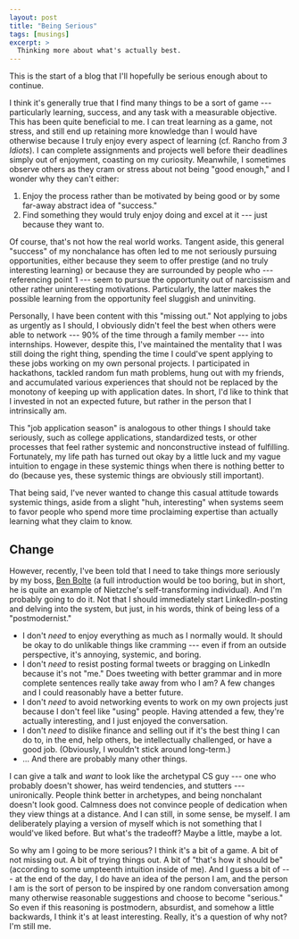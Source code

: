 ```yaml
--- 
layout: post
title: "Being Serious"
tags: [musings]
excerpt: >
  Thinking more about what's actually best.
--- 
```


This is the start of a blog that I'll hopefully be serious enough about to continue.

I think it's generally true that I find many things to be a sort of game --- particularly learning, success, and any task with a measurable objective. This has been quite beneficial to me. I can treat learning as a game, not stress, and still end up retaining more knowledge than I would have otherwise because I truly enjoy every aspect of learning (cf. Rancho from *3 Idiots*). I can complete assignments and projects well before their deadlines simply out of enjoyment, coasting on my curiosity. Meanwhile, I sometimes observe others as they cram or stress about not being "good enough," and I wonder why they can't either:
1. Enjoy the process rather than be motivated by being good or by some far-away abstract idea of "success."
2. Find something they would truly enjoy doing and excel at it --- just because they want to.

Of course, that's not how the real world works. Tangent aside, this general "success" of my nonchalance has often led to me not seriously pursuing opportunities, either because they seem to offer prestige (and no truly interesting learning) or because they are surrounded by people who --- referencing point 1 --- seem to pursue the opportunity out of narcissism and other rather uninteresting motivations. Particularly, the latter makes the possible learning from the opportunity feel sluggish and uninviting.

Personally, I have been content with this "missing out." Not applying to jobs as urgently as I should, I obviously didn't feel the best when others were able to network --- 90% of the time through a family member --- into internships. However, despite this, I've maintained the mentality that I was still doing the right thing, spending the time I could've spent applying to these jobs working on my own personal projects. I participated in hackathons, tackled random fun math problems, hung out with my friends, and accumulated various experiences that should not be replaced by the monotony of keeping up with application dates. In short, I'd like to think that I invested in not an expected future, but rather in the person that I intrinsically am.

This "job application season" is analogous to other things I should take seriously, such as college applications, standardized tests, or other processes that feel rather systemic and nonconstructive instead of fulfilling. Fortunately, my life path has turned out okay by a little luck and my vague intuition to engage in these systemic things when there is nothing better to do (because yes, these systemic things are obviously still important).

That being said, I've never wanted to change this casual attitude towards systemic things, aside from a slight "huh, interesting" when systems seem to favor people who spend more time proclaiming expertise than actually learning what they claim to know.

## Change

However, recently, I've been told that I need to take things more seriously by my boss, [Ben Bolte](https://github.com/codekansas) (a full introduction would be too boring, but in short, he is quite an example of Nietzche's self-transforming individual). And I'm probably going to do it. Not that I should immediately start LinkedIn-posting and delving into the system, but just, in his words, think of being less of a "postmodernist." 
- I don't *need* to enjoy everything as much as I normally would. It should be okay to do unlikable things like cramming --- even if from an outside perspective, it's annoying, systemic, and boring.
- I don't *need* to resist posting formal tweets or bragging on LinkedIn because it's not "me." Does tweeting with better grammar and in more complete sentences really take away from who I am? A few changes and I could reasonably have a better future.
- I don't *need* to avoid networking events to work on my own projects just because I don't feel like "using" people. Having attended a few, they're actually interesting, and I just enjoyed the conversation.
- I don't *need* to dislike finance and selling out if it's the best thing I can do to, in the end, help others, be intellectually challenged, or have a good job. (Obviously, I wouldn't stick around long-term.)
- ... And there are probably many other things.

I can give a talk and *want* to look like the archetypal CS guy --- one who probably doesn't shower, has weird tendencies, and stutters --- unironically. People think better in archetypes, and being nonchalant doesn't look good. Calmness does not convince people of dedication when they view things at a distance. And I can still, in some sense, be myself. I am deliberately playing a version of myself which is not something that I would've liked before. But what's the tradeoff? Maybe a little, maybe a lot.

So why am I going to be more serious? I think it's a bit of a game. A bit of not missing out. A bit of trying things out. A bit of "that's how it should be" (according to some umpteenth intuition inside of me). And I guess a bit of --- at the end of the day, I do have an idea of the person I am, and the person I am is the sort of person to be inspired by one random conversation among many otherwise reasonable suggestions and choose to become "serious." So even if this reasoning is postmodern, absurdist, and somehow a little backwards, I think it's at least interesting. Really, it's a question of why not? I'm still me.

